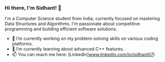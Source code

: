 ### Hi there, I'm Sidhant! 👋

I'm a Computer Science student from India, currently focused on mastering Data Structures and Algorithms. I'm passionate about competitive programming and building efficient software solutions.

- 🔭 I’m currently working on my problem-solving skills on various coding platforms.
- 🌱 I’m currently learning about advanced C++ features.
- 📫 You can reach me here: [LinkedIn]www.linkedin.com/in/sidhant07)
